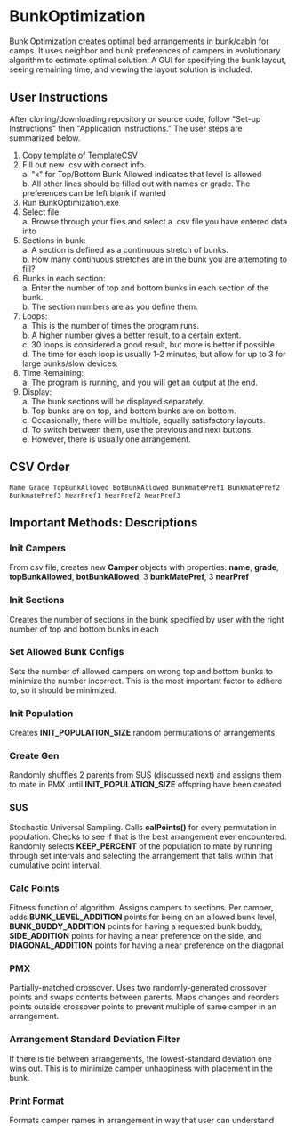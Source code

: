 # BunkOptimization
Bunk Optimization creates optimal bed arrangements in bunk/cabin for camps. It uses neighbor and bunk preferences of campers in evolutionary algorithm to estimate optimal solution. A GUI for specifying the bunk layout, seeing remaining time, and viewing the layout solution is included.

## User Instructions
After cloning/downloading repository or source code, follow "Set-up Instructions" then "Application Instructions." The user steps are summarized below.  
1. Copy template of TemplateCSV  
2. Fill out new .csv with correct info.  
    a. "x" for Top/Bottom Bunk Allowed indicates that level is allowed  
    b. All other lines should be filled out with names or grade. The preferences can be left blank if wanted  
3. Run BunkOptimization.exe  
2. Select file:  
	a. Browse through your files and select a .csv file you have entered data into  
3. Sections in bunk:  
	a. A section is defined as a continuous stretch of bunks.  
	b. How many continuous stretches are in the bunk you are attempting to fill?  
3. Bunks in each section:  
	a. Enter the number of top and bottom bunks in each section of the bunk.  
	b. The section numbers are as you define them.  
4. Loops:  
	a. This is the number of times the program runs.  
	b. A higher number gives a better result, to a certain extent.  
	c. 30 loops is considered a good result, but more is better if possible.  
	d. The time for each loop is usually 1-2 minutes, but allow for up to 3 for large bunks/slow devices.  
5. Time Remaining:  
	a. The program is running, and you will get an output at the end.  
6. Display:  
	a. The bunk sections will be displayed separately.  
	b. Top bunks are on top, and bottom bunks are on bottom.  
	c. Occasionally, there will be multiple, equally satisfactory layouts.  
	d. To switch between them, use the previous and next buttons.  
	e. However, there is usually one arrangement.  

## CSV Order
    Name Grade TopBunkAllowed BotBunkAllowed BunkmatePref1 BunkmatePref2 BunkmatePref3 NearPref1 NearPref2 NearPref3


## Important Methods: Descriptions
### Init Campers
From csv file, creates new **Camper** objects with properties: **name**, **grade**, **topBunkAllowed**, **botBunkAllowed**, 3 **bunkMatePref**, 3 **nearPref**
### Init Sections
Creates the number of sections in the bunk specified by user with the right number of top and bottom bunks in each
### Set Allowed Bunk Configs
Sets the number of allowed campers on wrong top and bottom bunks to minimize the number incorrect. This is the most important factor to adhere to, so it should be minimized.
### Init Population
Creates **INIT_POPULATION_SIZE** random permutations of arrangements
### Create Gen
Randomly shuffles 2 parents from SUS (discussed next) and assigns them to mate in PMX until **INIT_POPULATION_SIZE** offspring have been created
### SUS
Stochastic Universal Sampling. Calls **calPoints()** for every permutation in population. Checks to see if that is the best arrangement ever encountered. Randomly selects **KEEP_PERCENT** of the population to mate by running through set intervals and selecting the arrangement that falls within that cumulative point interval.
### Calc Points
Fitness function of algorithm. Assigns campers to sections. Per camper, adds **BUNK_LEVEL_ADDITION** points for being on an allowed bunk level, **BUNK_BUDDY_ADDITION** points for having a requested bunk buddy, **SIDE_ADDITION** points for having a near preference on the side, and **DIAGONAL_ADDITION** points for having a near preference on the diagonal.
### PMX
Partially-matched crossover. Uses two randomly-generated crossover points and swaps contents between parents. Maps changes and reorders points outside crossover points to prevent multiple of same camper in an arrangement.
### Arrangement Standard Deviation Filter
If there is tie between arrangements, the lowest-standard deviation one wins out. This is to minimize camper unhappiness with placement in the bunk.
### Print Format
Formats camper names in arrangement in way that user can understand
